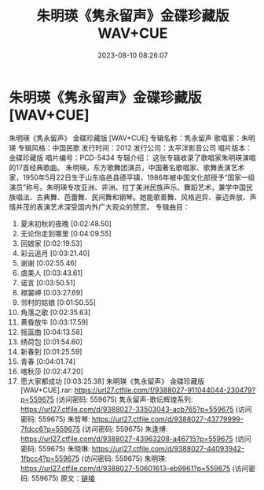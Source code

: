 ﻿---
title: 朱明瑛《隽永留声》金碟珍藏版WAV+CUE
date: 2023-08-10 08:26:07
categories: WAV车载音乐、镜像
tags: 华语中文
---
# 朱明瑛《隽永留声》金碟珍藏版[WAV+CUE]

朱明瑛《隽永留声》 金碟珍藏版 [WAV+CUE]
专辑名称：隽永留声
歌唱家：朱明瑛
专辑风格：中国民歌
发行时间：2012
发行公司：太平洋影音公司
唱片版本：金碟珍藏版
唱片编号：PCD-5434
专辑介绍：
这张专辑收录了歌唱家朱明瑛演唱的17首经典歌曲。
朱明瑛，东方歌舞团演员，中国著名歌唱家、歌舞表演艺术家，1950年5月22日生于山东临邑县德平镇，1986年被中国文化部授予“国家一级演员”称号。朱明瑛专攻亚洲、非洲、拉丁美洲民族声乐、舞蹈艺术，兼学中国民族唱法、古典舞、芭蕾舞、民间舞和钢琴。她能歌善舞、风格迥异、豪迈奔放、声情并茂的表演艺术深受国内外广大观众的赞赏。
专辑曲目：
01. 夏末初秋的夜晚 [0:02:48.50]
02. 无论你走到哪里 [0:04:09.55]
03. 回娘家 [0:02:19.53]
04. 彩云追月 [0:03:21.40]
05. 谢谢 [0:02:55.46]
06. 虞美人 [0:03:43.61]
07. 诺言 [0:03:50.51]
08. 襟裳岬 [0:03:27.69]
09. 邻村的姑娘 [0:01:50.55]
10. 角落之歌 [0:02:35.63]
11. 黄昏放牛 [0:03:17.59]
12. 摇篮曲 [0:04:13.58]
13. 绣荷包 [0:01:54.60]
14. 新春到 [0:01:25.59]
15. 青春 [0:04:01.74]
16. 喀秋莎 [0:02:47.20]
17. 愿大家都成功 [0:03:25.38]
朱明瑛《隽永留声》 金碟珍藏版 [WAV+CUE].rar: https://url27.ctfile.com/f/9388027-911044044-230479?p=559675
(访问密码: 559675)
隽永留声-歌坛辉煌系列: https://url27.ctfile.com/d/9388027-33503043-acb765?p=559675
(访问密码: 559675)
朱哲琴: https://url27.ctfile.com/d/9388027-43779999-7fdcc6?p=559675
(访问密码: 559675)
朱逢博: https://url27.ctfile.com/d/9388027-43963208-a46715?p=559675
(访问密码: 559675)
朱晓琳: https://url27.ctfile.com/d/9388027-44093942-1fbcc4?p=559675
(访问密码: 559675)
朱明瑛: https://url27.ctfile.com/d/9388027-50601613-eb9961?p=559675
(访问密码: 559675)
原文：[链接](https://blog.sina.com.cn/s/blog_1647c7e7601031315.html)